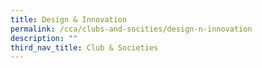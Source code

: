 ```yaml
---
title: Design & Innovation
permalink: /cca/clubs-and-socities/design-n-innovation
description: ""
third_nav_title: Club & Societies
---
```

